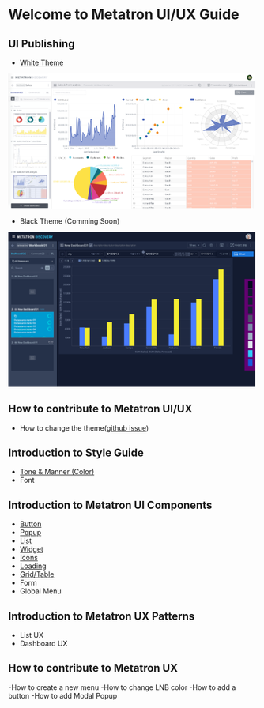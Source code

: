 Welcome to Metatron UI/UX Guide
==================================

UI Publishing
---
- [White Theme](https://metatron-app.github.io/metatron-style-library/publishing/html/@index.html)
<img width="500px" src="/docs/guide/image/white.png" alt="White" title="White Thema">

- Black Theme (Comming Soon)
<img width="500px" src="/docs/guide/image/black.png" alt="Dark" title="Dark Thema">

How to contribute to Metatron UI/UX
---
- How to change the theme([github issue](https://github.com/metatron-app/metatron-discovery/issues/2388))

Introduction to Style Guide
---
- [Tone & Manner (Color)](https://metatron-app.github.io/metatron-style-library/guide/part00/tonandmanner.html)
- Font

Introduction to Metatron UI Components
---
- [Button](https://metatron-app.github.io/metatron-style-library/guide/part01/button.html)
- [Popup](https://metatron-app.github.io/metatron-style-library/guide/part01/popup.html)
- [List](https://metatron-app.github.io/metatron-style-library/guide/part01/list.html)
- [Widget](https://metatron-app.github.io/metatron-style-library/guide/part01/widget.html)
- [Icons](https://metatron-app.github.io/metatron-style-library/guide/part01/icons.html)
- [Loading](https://metatron-app.github.io/metatron-style-library/guide/part01/loading.html)
- [Grid/Table](/docs/guide/part01/grid.html)
- Form
- Global Menu

Introduction to Metatron UX Patterns
---
- List UX
- Dashboard UX

How to contribute to Metatron UX
---
-How to create a new menu
-How to change LNB color
-How to add a button
-How to add Modal Popup